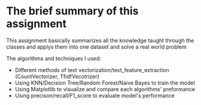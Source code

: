 # The brief summary of this assignment

This assignment basically summarizes all the knowledge taught through the classes and applys them into one dataset and solve a real world problem

The algorithms and techniques I used:
* Different methods of text vectorization/text_feature_extraction (CountVectorizer, TfidfVecotrizer)
* Using KNN/Decision Tree/Random Forest/Naive Bayes to train the model
* Using Matplotlib to visualize and compare each algorithms' preformance
* Using precison/recall/F1_score to evaluate model's performance
